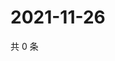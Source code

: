 # 2021-11-26

共 0 条

<!-- BEGIN WEIBO -->
<!-- 最后更新时间 Fri Nov 26 2021 19:12:17 GMT+0800 (China Standard Time) -->

<!-- END WEIBO -->

